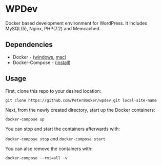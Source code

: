 # WPDev
Docker based development environment for WordPress. It includes MySQL(5), Nginx, PHP(7.2) and Memcached.

## Dependencies

* Docker - ([windows](https://docs.docker.com/docker-for-windows/install/), [mac](https://docs.docker.com/docker-for-mac/install/))
* Docker-Compose - ([install](https://docs.docker.com/compose/install/))

## Usage

First, clone this repo to your desired location:

`git clone https://github.com/PeterBooker/wpdev.git local-site-name`

Next, from the newly created directory, start up the Docker containers:

`docker-compose up`

You can stop and start the containers afterwards with:

`docker-compose stop` and `docker-compose start`

You can also remove the containers with:

`docker-compose --rmi=all -v`